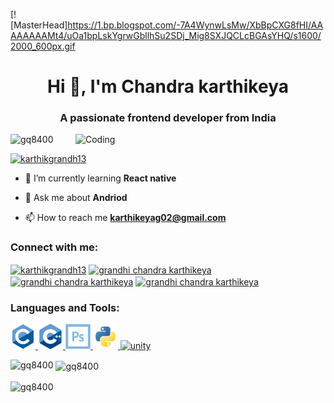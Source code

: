 [![MasterHead]https://1.bp.blogspot.com/-7A4WynwLsMw/XbBpCXG8fHI/AAAAAAAAMt4/uOa1bpLskYgrwGbllhSu2SDj_Mig8SXJQCLcBGAsYHQ/s1600/2000_600px.gif

<h1 align="center">Hi 👋, I'm Chandra karthikeya</h1>
<h3 align="center">A passionate frontend developer from India</h3>
<img align="right" alt="Coding" width="400" src="https://cdn.dribbble.com/users/1162077/screenshots/3848914/programmer.gif">

<p align="left"> <img src="https://komarev.com/ghpvc/?username=gq8400&label=Profile%20views&color=0e75b6&style=flat" alt="gq8400" /> </p>

<p align="left"> <a href="https://twitter.com/karthikgrandh13" target="blank"><img src="https://img.shields.io/twitter/follow/karthikgrandh13?logo=twitter&style=for-the-badge" alt="karthikgrandh13" /></a> </p>

- 🌱 I’m currently learning **React native**

- 💬 Ask me about **Andriod**

- 📫 How to reach me **karthikeyag02@gmail.com**

<h3 align="left">Connect with me:</h3>
<p align="left">
<a href="https://twitter.com/karthikgrandh13" target="blank"><img align="center" src="https://raw.githubusercontent.com/rahuldkjain/github-profile-readme-generator/master/src/images/icons/Social/twitter.svg" alt="karthikgrandh13" height="30" width="40" /></a>
<a href="https://linkedin.com/in/grandhi chandra karthikeya" target="blank"><img align="center" src="https://raw.githubusercontent.com/rahuldkjain/github-profile-readme-generator/master/src/images/icons/Social/linked-in-alt.svg" alt="grandhi chandra karthikeya" height="30" width="40" /></a>
<a href="https://www.hackerrank.com/grandhi chandra karthikeya" target="blank"><img align="center" src="https://raw.githubusercontent.com/rahuldkjain/github-profile-readme-generator/master/src/images/icons/Social/hackerrank.svg" alt="grandhi chandra karthikeya" height="30" width="40" /></a>
<a href="https://www.hackerearth.com/grandhi chandra karthikeya" target="blank"><img align="center" src="https://raw.githubusercontent.com/rahuldkjain/github-profile-readme-generator/master/src/images/icons/Social/hackerearth.svg" alt="grandhi chandra karthikeya" height="30" width="40" /></a>
</p>

<h3 align="left">Languages and Tools:</h3>
<p align="left"> <a href="https://www.cprogramming.com/" target="_blank" rel="noreferrer"> <img src="https://raw.githubusercontent.com/devicons/devicon/master/icons/c/c-original.svg" alt="c" width="40" height="40"/> </a> <a href="https://www.w3schools.com/cpp/" target="_blank" rel="noreferrer"> <img src="https://raw.githubusercontent.com/devicons/devicon/master/icons/cplusplus/cplusplus-original.svg" alt="cplusplus" width="40" height="40"/> </a> <a href="https://www.photoshop.com/en" target="_blank" rel="noreferrer"> <img src="https://raw.githubusercontent.com/devicons/devicon/master/icons/photoshop/photoshop-line.svg" alt="photoshop" width="40" height="40"/> </a> <a href="https://www.python.org" target="_blank" rel="noreferrer"> <img src="https://raw.githubusercontent.com/devicons/devicon/master/icons/python/python-original.svg" alt="python" width="40" height="40"/> </a> <a href="https://unity.com/" target="_blank" rel="noreferrer"> <img src="https://www.vectorlogo.zone/logos/unity3d/unity3d-icon.svg" alt="unity" width="40" height="40"/> </a> </p>

<p><img align="left" src="https://github-readme-stats.vercel.app/api/top-langs?username=gq8400&show_icons=true&locale=en&layout=compact" alt="gq8400" /></p>

<p>&nbsp;<img align="center" src="https://github-readme-stats.vercel.app/api?username=gq8400&show_icons=true&locale=en" alt="gq8400" /></p>

<p><img align="center" src="https://github-readme-streak-stats.herokuapp.com/?user=gq8400&" alt="gq8400" /></p>
